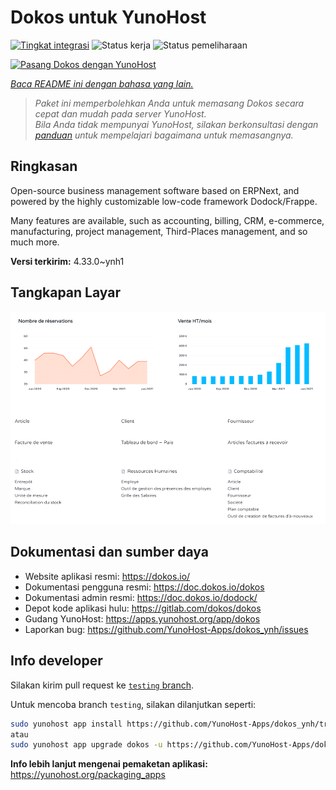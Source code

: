 <!--
N.B.: README ini dibuat secara otomatis oleh <https://github.com/YunoHost/apps/tree/master/tools/readme_generator>
Ini TIDAK boleh diedit dengan tangan.
-->

# Dokos untuk YunoHost

[![Tingkat integrasi](https://dash.yunohost.org/integration/dokos.svg)](https://ci-apps.yunohost.org/ci/apps/dokos/) ![Status kerja](https://ci-apps.yunohost.org/ci/badges/dokos.status.svg) ![Status pemeliharaan](https://ci-apps.yunohost.org/ci/badges/dokos.maintain.svg)

[![Pasang Dokos dengan YunoHost](https://install-app.yunohost.org/install-with-yunohost.svg)](https://install-app.yunohost.org/?app=dokos)

*[Baca README ini dengan bahasa yang lain.](./ALL_README.md)*

> *Paket ini memperbolehkan Anda untuk memasang Dokos secara cepat dan mudah pada server YunoHost.*  
> *Bila Anda tidak mempunyai YunoHost, silakan berkonsultasi dengan [panduan](https://yunohost.org/install) untuk mempelajari bagaimana untuk memasangnya.*

## Ringkasan

Open-source business management software based on ERPNext, and powered by the highly customizable low-code framework Dodock/Frappe.

Many features are available, such as accounting, billing, CRM, e-commerce, manufacturing, project management, Third-Places management, and so much more.



**Versi terkirim:** 4.33.0~ynh1

## Tangkapan Layar

![Tangkapan Layar pada Dokos](./doc/screenshots/dashboard.png)

## Dokumentasi dan sumber daya

- Website aplikasi resmi: <https://dokos.io/>
- Dokumentasi pengguna resmi: <https://doc.dokos.io/dokos>
- Dokumentasi admin resmi: <https://doc.dokos.io/dodock/>
- Depot kode aplikasi hulu: <https://gitlab.com/dokos/dokos>
- Gudang YunoHost: <https://apps.yunohost.org/app/dokos>
- Laporkan bug: <https://github.com/YunoHost-Apps/dokos_ynh/issues>

## Info developer

Silakan kirim pull request ke [`testing` branch](https://github.com/YunoHost-Apps/dokos_ynh/tree/testing).

Untuk mencoba branch `testing`, silakan dilanjutkan seperti:

```bash
sudo yunohost app install https://github.com/YunoHost-Apps/dokos_ynh/tree/testing --debug
atau
sudo yunohost app upgrade dokos -u https://github.com/YunoHost-Apps/dokos_ynh/tree/testing --debug
```

**Info lebih lanjut mengenai pemaketan aplikasi:** <https://yunohost.org/packaging_apps>
